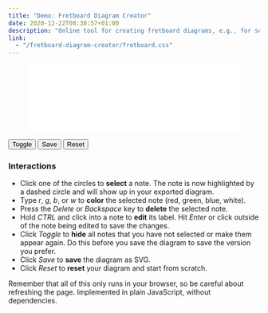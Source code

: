 ```yaml
---
title: "Demo: Fretboard Diagram Creator"
date: 2020-12-22T08:30:57+01:00
description: "Online tool for creating fretboard diagrams, e.g., for scale charts with fingerings."
link:
  - "/fretboard-diagram-creator/fretboard.css"
---
```


<figure id="fretboard-diagram-creator" class="half-full">
  <svg xmlns="http://www.w3.org/2000/svg" id="fretboard" width=900 height=290 style="background-color: white;">

  </svg>
</figure>
<div class="menu">
    <button id="visibility" class="button">Toggle</button>
    <button id="save-svg" class="button">Save</button>
    <button id="reset" class="button">Reset</button>
    <a id="svg-link" download="fretboard-diagram.svg"></a>
</div>

### Interactions

* Click one of the circles to **select** a note. The note is now highlighted by a dashed circle and will show up in your exported diagram.
* Type *r*, *g*, *b*, or *w* to **color** the selected note (red, green, blue, white).
* Press the *Delete* or *Backspace* key to **delete** the selected note.
* Hold *CTRL* and click into a note to **edit** its label. Hit *Enter* or click outside of the note being edited to save the changes.
* Click *Toggle* to **hide** all notes that you have not selected or make them appear again. Do this before you save the diagram to save the version you prefer.
* Click *Save* to **save** the diagram as SVG.
* Click *Reset* to **reset** your diagram and start from scratch.

Remember that all of this only runs in your browser, so be careful about refreshing the page. Implemented in plain JavaScript, without dependencies.

<script src="/fretboard-diagram-creator/fretboard.js"></script>